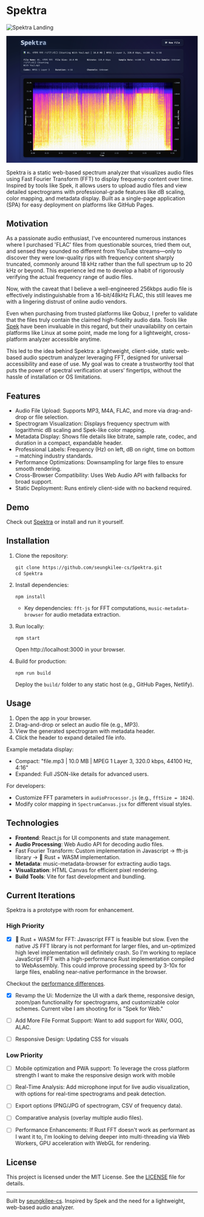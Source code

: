 # Spektra

![Spektra Landing](./docts/screenshots/Spektra.0.1.1.Landing.png)

![Specktra 02](./docs/screenshots/Spektra.0.1.3.Spectogram.png)

Spektra is a static web-based spectrum analyzer that visualizes audio files using Fast Fourier Transform (FFT) to display frequency content over time. Inspired by tools like Spek, it allows users to upload audio files and view detailed spectrograms with professional-grade features like dB scaling, color mapping, and metadata display. Built as a single-page application (SPA) for easy deployment on platforms like GitHub Pages.

## Motivation

As a passionate audio enthusiast, I've encountered numerous instances where I purchased 'FLAC' files from questionable sources, tried them out, and sensed they sounded no different from YouTube streams—only to discover they were low-quality rips with frequency content sharply truncated, commonly around 18 kHz rather than the full spectrum up to 20 kHz or beyond. This experience led me to develop a habit of rigorously verifying the actual frequency range of audio files.

Now, with the caveat that I believe a well-engineered 256kbps audio file is effectively indistinguishable from a 16-bit/48kHz FLAC, this still leaves me with a lingering distrust of online audio vendors.

Even when purchasing from trusted platforms like Qobuz, I prefer to validate that the files truly contain the claimed high-fidelity audio data. Tools like [Spek](https://spek.cc) have been invaluable in this regard, but their unavailability on certain platforms like Linux at some point, made me long for a lightweight, cross-platform analyzer accessible anytime.

This led to the idea behind Spektra: a lightweight, client-side, static web-based audio spectrum analyzer leveraging FFT, designed for universal accessibility and ease of use. My goal was to create a trustworthy tool that puts the power of spectral verification at users’ fingertips, without the hassle of installation or OS limitations.

## Features

- Audio File Upload: Supports MP3, M4A, FLAC, and more via drag-and-drop or file selection.
- Spectrogram Visualization: Displays frequency spectrum with logarithmic dB scaling and Spek-like color mapping.
- Metadata Display: Shows file details like bitrate, sample rate, codec, and duration in a compact, expandable header.
- Professional Labels: Frequency (Hz) on left, dB on right, time on bottom – matching industry standards.
- Performance Optimizations: Downsampling for large files to ensure smooth rendering.
- Cross-Browser Compatibility: Uses Web Audio API with fallbacks for broad support.
- Static Deployment: Runs entirely client-side with no backend required.

## Demo

Check out [Spektra](https://www.seungkilee.com/Spektra) or install and run it yourself.

## Installation

1. Clone the repository:

   ```
   git clone https://github.com/seungkilee-cs/Spektra.git
   cd Spektra
   ```

2. Install dependencies:

   ```
   npm install
   ```

   - Key dependencies: `fft-js` for FFT computations, `music-metadata-browser` for audio metadata extraction.

3. Run locally:

   ```
   npm start
   ```

   Open http://localhost:3000 in your browser.

4. Build for production:
   ```
   npm run build
   ```
   Deploy the `build/` folder to any static host (e.g., GitHub Pages, Netlify).

## Usage

1. Open the app in your browser.
2. Drag-and-drop or select an audio file (e.g., MP3).
3. View the generated spectrogram with metadata header.
4. Click the header to expand detailed file info.

Example metadata display:

- Compact: "file.mp3 | 10.0 MB | MPEG 1 Layer 3, 320.0 kbps, 44100 Hz, 4:16"
- Expanded: Full JSON-like details for advanced users.

For developers:

- Customize FFT parameters in `audioProcessor.js` (e.g., `fftSize = 1024`).
- Modify color mapping in `SpectrumCanvas.jsx` for different visual styles.

## Technologies

- **Frontend**: React.js for UI components and state management.
- **Audio Processing**: Web Audio API for decoding audio files.
- Fast Fourier Transform: Custom implementation in Javascript -> fft-js library -> 🦀 Rust + WASM implementation.
- **Metadata**: music-metadata-browser for extracting audio tags.
- **Visualization**: HTML Canvas for efficient pixel rendering.
- **Build Tools**: Vite for fast development and bundling.

## Current Iterations

Spektra is a prototype with room for enhancement.

### High Priority

- [x] 🦀 Rust + WASM for FFT: Javascript FFT is feasible but slow. Even the native JS FFT library is not performant for larger files, and un-optimized high level implementation will definitely crash. So I'm working to replace JavaScript FFT with a high-performance Rust implementation compiled to WebAssembly. This could improve processing speed by 3-10x for large files, enabling near-native performance in the browser.

Checkout the [performance differences](./docs/fft-js_rust+wasm_comparison.md).

- [x] Revamp the Ui: Modernize the UI with a dark theme, responsive design, zoom/pan functionality for spectrograms, and customizable color schemes. Current vibe I am shooting for is "Spek for Web."

- [ ] Add More File Format Support: Want to add support for WAV, OGG, ALAC.

- [ ] Responsive Design: Updating CSS for visuals

### Low Priority

- [ ] Mobile optimization and PWA support: To leverage the cross platform strength I want to make the responsive design work with mobile

- [ ] Real-Time Analysis: Add microphone input for live audio visualization, with options for real-time spectrograms and peak detection.

- [ ] Export options (PNG/JPG of spectrogram, CSV of frequency data).

- [ ] Comparative analysis (overlay multiple audio files).

- [ ] Performance Enhancements: If Rust FFT doesn't work as performant as I want it to, I'm looking to delving deeper into multi-threading via Web Workers, GPU acceleration with WebGL for rendering.

## License

This project is licensed under the MIT License. See the [LICENSE](LICENSE) file for details.

---

Built by [seungkilee-cs](https://github.com/seungkilee-cs). Inspired by Spek and the need for a lightweight, web-based audio analyzer.
